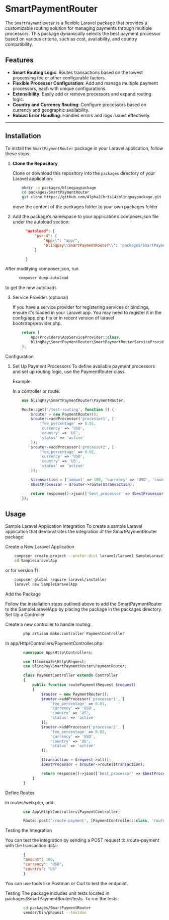 # SmartPaymentRouter

The `SmartPaymentRouter` is a flexible Laravel package that provides a customizable routing solution for managing payments through multiple processors. This package dynamically selects the best payment processor based on various criteria, such as cost, availability, and country compatibility.

## Features

-   **Smart Routing Logic**: Routes transactions based on the lowest processing fee or other configurable factors.
-   **Flexible Processor Configuration**: Add and manage multiple payment processors, each with unique configurations.
-   **Extensibility**: Easily add or remove processors and expand routing logic.
-   **Country and Currency Routing**: Configure processors based on currency and geographic availability.
-   **Robust Error Handling**: Handles errors and logs issues effectively.

---

## Installation

To install the `SmartPaymentRouter` package in your Laravel application, follow these steps:

1.  **Clone the Repository**

    Clone or download this repository into the `packages` directory of your Laravel application:

    ```bash
        mkdir -p packages/blinqpaypackage
        cd packages/SmartPaymentRouter
        git clone https://github.com/Alpha2Chris14/blinqpaypackage.git
    ```
    

    move the content of the packages folder to your own packages folder

2.  Add the package’s namespace to your application’s composer.json file under the autoload section:

   ```json
            "autoload": {
                "psr-4": {
                    "App\\": "app/",
                    "blinqpay\\SmartPaymentRouter\\": "packages/SmartPaymentRouter/src/"
                }

            }
   ```
        
   After modifying composer.json, run
   ```bash
         composer dump-autoload
   ```
         
   to get the new autoloads

3.  Service Provider (optional)

    If you have a service provider for registering services or bindings, ensure it's loaded in your Laravel app. You may need to register it in the config/app.php file or in recent version of laravel     bootstrap/provider.php.

    ```php
        return [
            App\Providers\AppServiceProvider::class,
            blinqPay\SmartPaymentRouter\SmartPaymentRouterServiceProvider::class, //add this line
        ];
    ```

Configuration

1.  Set Up Payment Processors
    To define available payment processors and set up routing logic, use the PaymentRouter class.

    Example

    In a controller or route:

    ```php
        use blinqPay\SmartPaymentRouter\PaymentRouter;

        Route::get('/test-routing', function () {
            $router = new PaymentRouter();
            $router->addProcessor('processor1', [
                'fee_percentage' => 0.01,
                'currency' => 'USD',
                'country' => 'US',
                'status' => 'active'
            ]);
            $router->addProcessor('processor2', [
                'fee_percentage' => 0.02,
                'currency' => 'USD',
                'country' => 'US',
                'status' => 'active'
            ]);

            $transaction = ['amount' => 100, 'currency' => 'USD', 'country' => 'US'];
            $bestProcessor = $router->route($transaction);

            return response()->json(['best_processor' => $bestProcessor]);
        });
    ```

## Usage

Sample Laravel Application Integration
To create a sample Laravel application that demonstrates the integration of the SmartPaymentRouter package:

Create a New Laravel Application
```bash
    composer create-project --prefer-dist laravel/laravel SampleLaravelApp
    cd SampleLaravelApp
```
    
or for version 11
```bash
    composer global require laravel/installer
    laravel new SampleLaravelApp
```


Add the Package

Follow the installation steps outlined above to add the SmartPaymentRouter to the SampleLaravelApp by placing the package in the packages directory.
Set Up a Controller

Create a new controller to handle routing:
```bash
        php artisan make:controller PaymentController
```
    

In app/Http/Controllers/PaymentController.php:

```php
        namespace App\Http\Controllers;

        use Illuminate\Http\Request;
        use blinqPay\SmartPaymentRouter\PaymentRouter;

        class PaymentController extends Controller
        {
            public function routePayment(Request $request)
            {
                $router = new PaymentRouter();
                $router->addProcessor('processor1', [
                    'fee_percentage' => 0.01,
                    'currency' => 'USD',
                    'country' => 'US',
                    'status' => 'active'
                ]);
                $router->addProcessor('processor2', [
                    'fee_percentage' => 0.02,
                    'currency' => 'USD',
                    'country' => 'US',
                    'status' => 'active'
                ]);

                $transaction = $request->all();
                $bestProcessor = $router->route($transaction);

                return response()->json(['best_processor' => $bestProcessor]);
            }
        }
```

Define Routes

In routes/web.php, add:

```php
        use App\Http\Controllers\PaymentController;

        Route::post('/route-payment', [PaymentController::class, 'routePayment']);
```

Testing the Integration

You can test the integration by sending a POST request to /route-payment with the transaction data:

```json
        {
        "amount": 100,
        "currency": "USD",
        "country": "US"
        }
```

You can use tools like Postman or Curl to test the endpoint.

Testing
The package includes unit tests located in packages/SmartPaymentRouter/tests. To run the tests:

```bash
        cd packages/SmartPaymentRouter
        vendor/bin/phpunit --testdox
```

